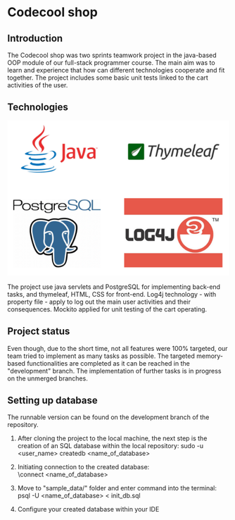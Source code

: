 # Codecool shop

## Introduction

The Codecool shop was two sprints teamwork project in the java-based OOP module of our full-stack programmer course.
The main aim was to learn and experience that how can different technologies cooperate and fit together.
The project includes some basic unit tests linked to the cart activities of the user. 

## Technologies

![](tech_logos.png)

The project use java servlets and PostgreSQL for implementing back-end tasks, and thymeleaf, HTML, CSS for front-end.
Log4j technology - with property file - apply to log out the main user activities and their consequences.
Mockito applied for unit testing of the cart operating.


## Project status

Even though, due to the short time, not all features were 100% targeted, our team tried to implement as many tasks as possible.
The targeted memory-based functionalities are completed as it can be reached in the "development" branch.
The implementation of further tasks is in progress on the unmerged branches.

## Setting up database

The runnable version can be found on the development branch of the repository.

1. After cloning the project to the local machine, the next step is the creation of an SQL database within the 
   local repository:
   sudo -u <user_name> createdb <name_of_database><br>

2. Initiating connection to the created database: <br>
   \connect <name_of_database>
   
3. Move to "sample_data/" folder and enter command into the terminal:<br>
   psql -U <username> <name_of_database> < init_db.sql

4. Configure your created database within your IDE
